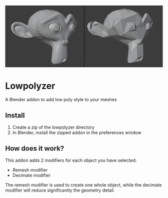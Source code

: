 <p align="center">
  <img src="docs/before_after_small.jpg"/>
</p>

# Lowpolyzer
A Blender addon to add low poly style to your meshes

## Install
1. Create a zip of the lowpolyzer directory
2. In Blender, install the zipped addon in the preferences window

## How does it work?
This addon adds 2 modifiers for each object you have selected:
- Remesh modifier
- Decimate modifier

The remesh modifier is used to create one whole object, 
while the decimate modifier will reduce significantly the geometry detail.